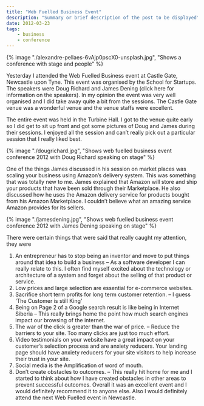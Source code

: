 ```yaml
---
title: "Web Fuelled Business Event"
description: "Summary or brief description of the post to be displayed"
date: 2012-03-23
tags: 
    - business
    - conference
---
```


{% image "./alexandre-pellaes-6vAjp0pscX0-unsplash.jpg", "Shows a conference with stage and people" %}

Yesterday I attended the Web Fuelled Business event at Castle Gate, Newcastle upon Tyne. This event was organised by the School for Startups. The speakers were Doug Richard and James Dening (click here for information on the speakers). In my opinion the event was very well organised and I did take away quite a bit from the sessions. The Castle Gate venue was a wonderful venue and the venue staffs were excellent. 

<!--more-->

The entire event was held in the Turbine Hall. I got to the venue quite early so I did get to sit up front and got some pictures of Doug and James during their sessions. I enjoyed all the session and can’t really pick out a particular session that I really liked best.

{% image "./dougrichard.jpg", "Shows web fuelled business event conference 2012 with Doug Richard speaking on stage" %}

One of the things James discussed in his session on market places was scaling your business using Amazon’s delivery system. This was something that was totally new to me. James explained that Amazon will store and ship your products that have been sold through their Marketplace. He also discussed how he uses the Amazon delivery service for products bought from his Amazon Marketplace. I couldn’t believe what an amazing service Amazon provides for its sellers.

{% image "./jamesdening.jpg", "Shows web fuelled business event conference 2012 with James Dening speaking on stage" %}

There were certain things that were said that really caught my attention, they were
1. An entrepreneur has to stop being an inventor and move to put things around that idea to build a business – As a software developer I can really relate to this. I often find myself excited about the technology or architecture of a system and forget about the selling of that product or service.
2. Low prices and large selection are essential for e-commerce websites.
3. Sacrifice short term profits for long term customer retention. – I guess ‘The Customer is still King’
4. Being on Page 2 of a Google search result is like being in Internet Siberia – This really brings home the point how much search engines impact our browsing of the internet.
5. The war of the click is greater than the war of price. – Reduce the barriers to your site. Too many clicks are just too much effort.
6. Video testimonials on your website have a great impact on your customer’s selection process and are anxiety reducers. Your landing page should have anxiety reducers for your site visitors to help increase their trust in your site.
7. Social media is the Amplification of word of mouth.
8. Don’t create obstacles to outcomes. – This really hit home for me and I started to think about how I have created obstacles in other areas to prevent successful outcomes.
Overall it was an excellent event and I would definitely recommend it to anyone else. Also I would definitely attend the next Web Fuelled event in Newcastle.